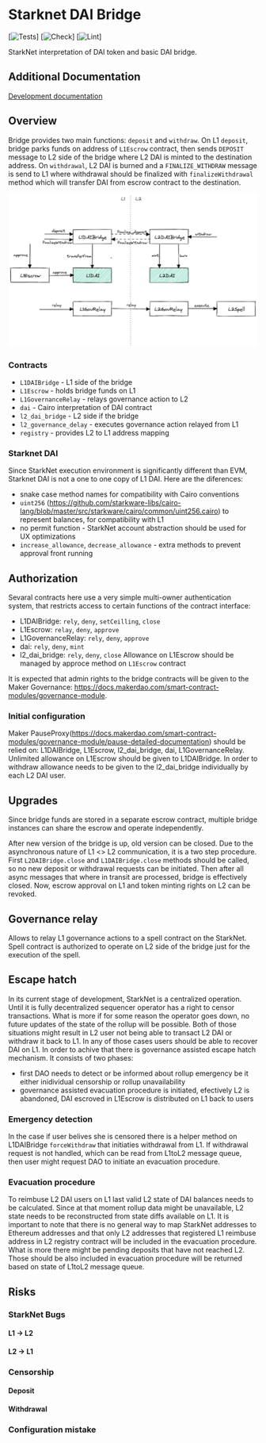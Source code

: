 # Starknet DAI Bridge
[![Tests](https://github.com/makerdao/starknet-dai-bridge/actions/workflows/tests.yml/badge.svg)]
[![Check](https://github.com/makerdao/starknet-dai-bridge/actions/workflows/check.yml/badge.svg)]
[![Lint](https://github.com/makerdao/starknet-dai-bridge/actions/workflows/lint.yml/badge.svg)]

StarkNet interpretation of DAI token and basic DAI bridge.

## Additional Documentation
[Development documentation](./docs/development.md)

## Overview

Bridge provides two main functions: `deposit` and `withdraw`. On L1 `deposit`, bridge parks funds on address of `L1Escrow` contract, then sends `DEPOSIT` message to L2 side of the bridge where L2 DAI is minted to the destination address. On `withdrawal`, L2 DAI is burned and a `FINALIZE_WITHDRAW` message is send to L1 where withdrawal should be finalized with `finalizeWithdrawal` method which will transfer DAI from escrow contract to the destination.

![Architecture](./docs/architecture.png?raw=true)

### Contracts
* `L1DAIBridge` - L1 side of the bridge
* `L1Escrow` - holds bridge funds on L1
* `L1GovernanceRelay` - relays governance action to L2
* `dai` - Cairo interpretation of DAI contract
* `l2_dai_bridge` - L2 side if the bridge
* `l2_governance_delay` - executes governance action relayed from L1
* `registry` - provides L2 to L1 address mapping

### Starknet DAI
Since StarkNet execution environment is significantly different than EVM, Starknet DAI is not a one to one copy of L1 DAI. Here are the diferences:
* snake case method names for compatibility with Cairo conventions
* `uint256` (https://github.com/starkware-libs/cairo-lang/blob/master/src/starkware/cairo/common/uint256.cairo) to represent balances, for compatibility with L1
* no permit function - StarkNet account abstraction should be used for UX optimizations
* `increase_allowance`, `decrease_allowance` - extra methods to prevent approval front running

## Authorization
Sevaral contracts here use a very simple multi-owner authentication system, that restricts access to certain functions of the contract interface:
* L1DAIBridge: `rely`, `deny`, `setCeilling`, `close`
* L1Escrow: `relay`, `deny`, `approve`
* L1GovernanceRelay: `rely`, `deny`, `approve`
* dai: `rely`, `deny`, `mint`
* l2_dai_bridge: `rely`, `deny`, `close`
Allowance on L1Escrow should be managed by approce method on `L1Escrow` contract

It is expected that admin rights to the bridge contracts will be given to the Maker Governance: https://docs.makerdao.com/smart-contract-modules/governance-module.

### Initial configuration
Maker PauseProxy(https://docs.makerdao.com/smart-contract-modules/governance-module/pause-detailed-documentation) should be relied on: L1DAIBridge, L1Escrow, l2_dai_bridge, dai, L1GovernanceRelay. Unlimited allowance on L1Escrow should be given to L1DAIBridge.
In order to withdraw allowance needs to be given to the l2_dai_bridge individually by each L2 DAI user.

## Upgrades
Since bridge funds are stored in a separate escrow contract, multiple bridge instances can share the escrow and operate independently.

After new version of the bridge is up, old version can be closed. Due to the asynchronous nature of L1 <> L2 communication, it is a two step procedure. First `L2DAIBridge.close` and `L1DAIBridge.close` methods should be called, so no new deposit or withdrawal requests can be initiated. Then after all async messages that where in transit are processed, bridge is effectively closed. Now, escrow approval on L1 and token minting rights on L2 can be revoked.

## Governance relay
Allows to relay L1 governance actions to a spell contract on the StarkNet. Spell contract is authorized to operate on L2 side of the bridge just for the execution of the spell.

## Escape hatch
In its current stage of development, StarkNet is a centralized operation. Until it is fully decentralized sequencer operator has a right to censor transactions. What is more if for some reason the operator goes down, no future updates of the state of the rollup will be possible. Both of those situations might result in L2 user not being able to transact L2 DAI or withdraw it back to L1. In any of those cases users should be able to recover DAI on L1. In order to achive that there is governance assisted escape hatch mechanism. It consists of two phases:
* first DAO needs to detect or be informed about rollup emergency be it either inidividual censorship or rollup unavailability
* governance assisted evacuation procedure is initiated, efectively L2 is abandoned, DAI escroved in L1Escrow is distributed on L1 back to users

### Emergency detection
In the case if user belives she is censored there is a helper method on L1DAIBridge `forceWithdraw` that initiaties withdrawal from L1. If withdrawal request is not handled, which can be read from L1toL2 message queue, then user might request DAO to initiate an evacuation procedure.

### Evacuation procedure
To reimbuse L2 DAI users on L1 last valid L2 state of DAI balances needs to be calculated. Since at that moment rollup data might be unavailable, L2 state needs to be reconstructed from state diffs available on L1. It is important to note that there is no general way to map StarkNet addresses to Ethereum addresses and that only L2 addresses that registered L1 reimbuse address in L2 registry contract will be included in the evacuation procedure. What is more there might be pending deposits that have not reached L2. Those should be also included in evacuation procedure  will be returned based on state of L1toL2 message queue.

## Risks
### StarkNet Bugs
#### L1 -> L2


#### L2 -> L1

### Censorship

#### Deposit

#### Withdrawal

### Configuration mistake
